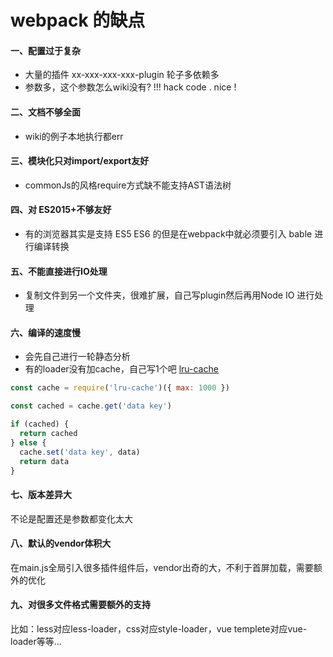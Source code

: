 ﻿# webpack 的缺点

#### 一、配置过于复杂

+ 大量的插件 xx-xxx-xxx-xxx-plugin 轮子多依赖多
+ 参数多，这个参数怎么wiki没有? !!! hack code . nice !

#### 二、文档不够全面

+ wiki的例子本地执行都err

#### 三、模块化只对import/export友好

+ commonJs的风格require方式缺不能支持AST语法树

#### 四、对 ES2015+不够友好

+ 有的浏览器其实是支持 ES5 ES6 的但是在webpack中就必须要引入 bable 进行编译转换

#### 五、不能直接进行IO处理

+ 复制文件到另一个文件夹，很难扩展，自己写plugin然后再用Node IO 进行处理

#### 六、编译的速度慢

+ 会先自己进行一轮静态分析
+ 有的loader没有加cache，自己写1个吧 [lru-cache](https://www.npmjs.com/package/lrucache "lru-cache")

```js
const cache = require('lru-cache')({ max: 1000 })

const cached = cache.get('data key')

if (cached) {
  return cached
} else {
  cache.set('data key', data)
  return data
}
```

#### 七、版本差异大

不论是配置还是参数都变化太大

#### 八、默认的vendor体积大

在main.js全局引入很多插件组件后，vendor出奇的大，不利于首屏加载，需要额外的优化

#### 九、对很多文件格式需要额外的支持

比如：less对应less-loader，css对应style-loader，vue templete对应vue-loader等等...